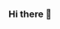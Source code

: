 ### Hi there 👋

<!--
**AybukeGurbuz1/AybukeGurbuz1** is a ✨ _special_ ✨ repository because its `README.md` (this file) appears on your GitHub profile.

Here are some ideas to get you started:

- 🔭 I’m Automation Engineer
- 🌱 I’m currently learning Information Technologies
- 💬 Ask me about Java, Lambda, HTML, CSS, SQL, Selenium, Junit, TestNg, Cucumber, STLC
- 📫 How to reach me: aybukeegrbzz@gmail.com
- ⚡ Fun fact: learning something new, traveling to new places and do a little painting 


